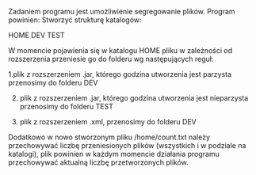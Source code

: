 Zadaniem programu jest umożliwienie segregowanie plików. Program powinien:
Stworzyć strukturę katalogów:

HOME
DEV
TEST

W momencie pojawienia się w katalogu HOME pliku w zależności od rozszerzenia przeniesie go do folderu wg następujących reguł:

1.plik z rozszerzeniem .jar, którego godzina utworzenia jest parzysta przenosimy do folderu DEV

2. plik z rozszerzeniem .jar, którego godzina utworzenia jest nieparzysta przenosimy do folderu TEST

3. plik z rozszerzeniem .xml, przenosimy do folderu DEV

Dodatkowo w nowo stworzonym pliku /home/count.txt należy przechowywać liczbę przeniesionych plików (wszystkich i w podziale na
katalogi), plik powinien w każdym momencie działania programu przechowywać aktualną liczbę przetworzonych plików.
